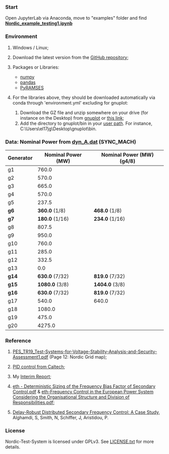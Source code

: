 ### Start
Open JupyterLab via Anaconda, move to "examples" folder and find [**Nordic_example_testing1.ipynb**](https://github.com/realgjl/sfcNordic/blob/master/examples/Nordic_example_testing1.ipynb)


### Environment
1. Windows / Linux;
2. Download the latest version from the [GitHub repository](https://github.com/realgjl/Nordic-Test-System);
3. Packages or Libraries:
	- [numpy](http://www.numpy.org/)
	- [pandas](https://pandas.pydata.org)
	- [PyRAMSES](https://ramses.paristidou.info)

4. For the libraries above, they should be downloaded automatically via conda through 'environment.yml' excluding for gnuplot:
	1. Download the GZ file and unzip somewhere on your drive (for instance on the Desktop) from [gnuplot](https://sourceforge.net/projects/gnuplot/files/gnuplot/5.2.5/) or [this link](https://www.dropbox.com/s/qqr0yarrag3e9ia/gnuplot.zip?dl=0); 
	2. Add the directory to gnuplot/bin in your [user path](https://support.microsoft.com/en-gb/help/931715/you-cannot-modify-user-environment-variables-in-the-system-properties). For instance, C:\Users\el17jg\Desktop\gnuplot\bin.

### Data: Nominal Power from [dyn_A.dat](https://github.com/realgjl/sfcNordic/blob/master/examples/dyn_A.dat) (SYNC_MACH)
| Generator | Nominal Power (MW)| Nominal Power (MW) (g4/8)|
|-----------|-------------------|--------------------------|
| g1        | 760.0             |                          |
| g2        | 570.0             |                          |
| g3        | 665.0             |                          |
| g4        | 570.0             |                          |
| g5        | 237.5             |                          |
| **g6**    | **360.0** (1/8)   | **468.0**  (1/8)         |
| **g7**    | **180.0** (1/16)  | **234.0**  (1/16)        |
| g8        | 807.5             |                          |
| g9        | 950.0             |                          |
| g10       | 760.0             |                          |
| g11       | 285.0             |                          |
| g12       | 332.5             |                          |
| g13       | 0.0               |                          |
| **g14**   | **630.0** (7/32)  | **819.0**  (7/32)        |
| **g15**   | **1080.0** (3/8)  | **1404.0**  (3/8)        |
| **g16**   | **630.0** (7/32)  | **819.0**  (7/32)        |
| g17       | 540.0             | 640.0                    |
| g18       | 1080.0            |                          |
| g19       | 475.0             |                          |
| g20       | 4275.0            |                          |


### Reference
1. [PES_TR19_Test-Systems-for-Voltage-Stability-Analysis-and-Security-Assessment1.pdf](https://github.com/realgjl/Nordic-Test-System/blob/master/reference%20(pdf)/PES_TR19_Test-Systems-for-Voltage-Stability-Analysis-and-Security-Assessment1.pdf) (Page 12: Nordic Grid map);

2. [PID control from Caltech](https://github.com/realgjl/sfcNordic/blob/master/reference%20(pdf)/Caltech%20PID%20Control.pdf);

3. My [Interim Report](https://github.com/realgjl/Nordic-Test-System/blob/master/reference%20(pdf)/interim%20report.pdf);

4. [eth - Deterministic Sizing of the Frequency Bias Factor of Secondary Control.pdf](https://github.com/realgjl/Nordic-Test-System/blob/master/reference%20(pdf)/eth%20-%20Deterministic%20Sizing%20of%20the%20Frequency%20Bias%20Factor%20of%20Secondary%20Control.pdf) & [eth-Frequency Control in the European Power System Considering the Organisational Structure and Division of Responsibilities.pdf](https://github.com/realgjl/Nordic-Test-System/blob/master/reference%20(pdf)/eth-Frequency%20Control%20in%20the%20European%20Power%20System%20Considering%20the%20Organisational%20Structure%20and%20Division%20of%20Responsibilities.pdf);

5. [Delay-Robust Distributed Secondary Frequency Control: A Case Study](http://eprints.whiterose.ac.uk/144279/8/PID5849209.pdf), Alghamdi, S, Smith, N, Schiffer, J, Aristidou, P.

### License

Nordic-Test-System is licensed under GPLv3. See [LICENSE.txt](https://github.com/realgjl/Nordic-Test-System/blob/master/LICENSE.txt) for more details.
